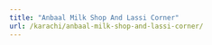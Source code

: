 ```yaml
---
title: "Anbaal Milk Shop And Lassi Corner"
url: /karachi/anbaal-milk-shop-and-lassi-corner/
---
```

